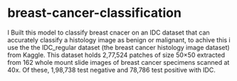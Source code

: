 # breast-cancer-classification
I Built this model to  classify breast cnacer on an IDC dataset that can accurately classify a histology image as benign or malignant, to achive this i use the the IDC_regular dataset (the breast cancer histology image dataset) from Kaggle. This dataset holds 2,77,524 patches of size 50×50 extracted from 162 whole mount slide images of breast cancer specimens scanned at 40x. Of these, 1,98,738 test negative and 78,786 test positive with IDC.
